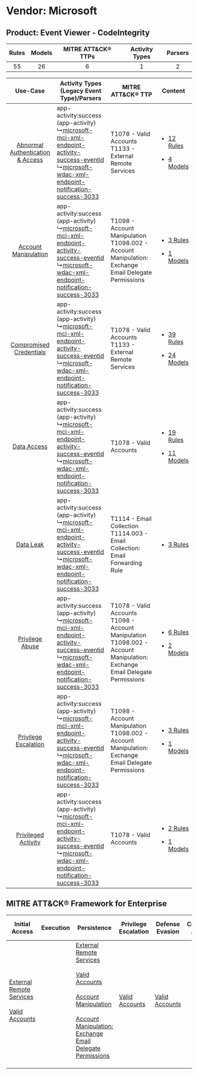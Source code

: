 Vendor: Microsoft
=================
Product: Event Viewer - CodeIntegrity
-------------------------------------
| Rules | Models | MITRE ATT&CK® TTPs | Activity Types | Parsers |
|:-----:|:------:|:------------------:|:--------------:|:-------:|
|  55   |   26   |         6          |       1        |    2    |

|    Use-Case    | Activity Types (Legacy Event Type)/Parsers    | MITRE ATT&CK® TTP    | Content    |
|:----:| ---- | ---- | ---- |
| [Abnormal Authentication & Access](../../../UseCases/uc_abnormal_authentication_&_access.md) |  app-activity:success (app-activity)<br> ↳[microsoft-mci-xml-endpoint-activity-success-eventid](Ps/pC_microsoftmcixmlendpointactivitysuccesseventid.md)<br> ↳[microsoft-wdac-xml-endpoint-notification-success-3033](Ps/pC_microsoftwdacxmlendpointnotificationsuccess3033.md)<br> | T1078 - Valid Accounts<br>T1133 - External Remote Services<br>    | [<ul><li>12 Rules</li></ul><ul><li>4 Models</li></ul>](RM/r_m_microsoft_event_viewer_-_codeintegrity_Abnormal_Authentication_&_Access.md) |
|    [Account Manipulation](../../../UseCases/uc_account_manipulation.md)    |  app-activity:success (app-activity)<br> ↳[microsoft-mci-xml-endpoint-activity-success-eventid](Ps/pC_microsoftmcixmlendpointactivitysuccesseventid.md)<br> ↳[microsoft-wdac-xml-endpoint-notification-success-3033](Ps/pC_microsoftwdacxmlendpointnotificationsuccess3033.md)<br> | T1098 - Account Manipulation<br>T1098.002 - Account Manipulation: Exchange Email Delegate Permissions<br>    | [<ul><li>3 Rules</li></ul><ul><li>1 Models</li></ul>](RM/r_m_microsoft_event_viewer_-_codeintegrity_Account_Manipulation.md)    |
|          [Compromised Credentials](../../../UseCases/uc_compromised_credentials.md)          |  app-activity:success (app-activity)<br> ↳[microsoft-mci-xml-endpoint-activity-success-eventid](Ps/pC_microsoftmcixmlendpointactivitysuccesseventid.md)<br> ↳[microsoft-wdac-xml-endpoint-notification-success-3033](Ps/pC_microsoftwdacxmlendpointnotificationsuccess3033.md)<br> | T1078 - Valid Accounts<br>T1133 - External Remote Services<br>    | [<ul><li>39 Rules</li></ul><ul><li>24 Models</li></ul>](RM/r_m_microsoft_event_viewer_-_codeintegrity_Compromised_Credentials.md)         |
|    [Data Access](../../../UseCases/uc_data_access.md)    |  app-activity:success (app-activity)<br> ↳[microsoft-mci-xml-endpoint-activity-success-eventid](Ps/pC_microsoftmcixmlendpointactivitysuccesseventid.md)<br> ↳[microsoft-wdac-xml-endpoint-notification-success-3033](Ps/pC_microsoftwdacxmlendpointnotificationsuccess3033.md)<br> | T1078 - Valid Accounts<br>    | [<ul><li>19 Rules</li></ul><ul><li>11 Models</li></ul>](RM/r_m_microsoft_event_viewer_-_codeintegrity_Data_Access.md)    |
|    [Data Leak](../../../UseCases/uc_data_leak.md)    |  app-activity:success (app-activity)<br> ↳[microsoft-mci-xml-endpoint-activity-success-eventid](Ps/pC_microsoftmcixmlendpointactivitysuccesseventid.md)<br> ↳[microsoft-wdac-xml-endpoint-notification-success-3033](Ps/pC_microsoftwdacxmlendpointnotificationsuccess3033.md)<br> | T1114 - Email Collection<br>T1114.003 - Email Collection: Email Forwarding Rule<br>    | [<ul><li>3 Rules</li></ul>](RM/r_m_microsoft_event_viewer_-_codeintegrity_Data_Leak.md)    |
|    [Privilege Abuse](../../../UseCases/uc_privilege_abuse.md)    |  app-activity:success (app-activity)<br> ↳[microsoft-mci-xml-endpoint-activity-success-eventid](Ps/pC_microsoftmcixmlendpointactivitysuccesseventid.md)<br> ↳[microsoft-wdac-xml-endpoint-notification-success-3033](Ps/pC_microsoftwdacxmlendpointnotificationsuccess3033.md)<br> | T1078 - Valid Accounts<br>T1098 - Account Manipulation<br>T1098.002 - Account Manipulation: Exchange Email Delegate Permissions<br> | [<ul><li>6 Rules</li></ul><ul><li>2 Models</li></ul>](RM/r_m_microsoft_event_viewer_-_codeintegrity_Privilege_Abuse.md)    |
|    [Privilege Escalation](../../../UseCases/uc_privilege_escalation.md)    |  app-activity:success (app-activity)<br> ↳[microsoft-mci-xml-endpoint-activity-success-eventid](Ps/pC_microsoftmcixmlendpointactivitysuccesseventid.md)<br> ↳[microsoft-wdac-xml-endpoint-notification-success-3033](Ps/pC_microsoftwdacxmlendpointnotificationsuccess3033.md)<br> | T1098 - Account Manipulation<br>T1098.002 - Account Manipulation: Exchange Email Delegate Permissions<br>    | [<ul><li>3 Rules</li></ul><ul><li>1 Models</li></ul>](RM/r_m_microsoft_event_viewer_-_codeintegrity_Privilege_Escalation.md)    |
|    [Privileged Activity](../../../UseCases/uc_privileged_activity.md)    |  app-activity:success (app-activity)<br> ↳[microsoft-mci-xml-endpoint-activity-success-eventid](Ps/pC_microsoftmcixmlendpointactivitysuccesseventid.md)<br> ↳[microsoft-wdac-xml-endpoint-notification-success-3033](Ps/pC_microsoftwdacxmlendpointnotificationsuccess3033.md)<br> | T1078 - Valid Accounts<br>    | [<ul><li>2 Rules</li></ul><ul><li>1 Models</li></ul>](RM/r_m_microsoft_event_viewer_-_codeintegrity_Privileged_Activity.md)    |

MITRE ATT&CK® Framework for Enterprise
--------------------------------------
| Initial Access                                                                                                                                   | Execution | Persistence                                                                                                                                                                                                                                                                                                                                 | Privilege Escalation                                                | Defense Evasion                                                     | Credential Access | Discovery | Lateral Movement | Collection                                                                                                                                                            | Command and Control | Exfiltration | Impact |
| ------------------------------------------------------------------------------------------------------------------------------------------------ | --------- | ------------------------------------------------------------------------------------------------------------------------------------------------------------------------------------------------------------------------------------------------------------------------------------------------------------------------------------------- | ------------------------------------------------------------------- | ------------------------------------------------------------------- | ----------------- | --------- | ---------------- | --------------------------------------------------------------------------------------------------------------------------------------------------------------------- | ------------------- | ------------ | ------ |
| [External Remote Services](https://attack.mitre.org/techniques/T1133)<br><br>[Valid Accounts](https://attack.mitre.org/techniques/T1078)<br><br> |           | [External Remote Services](https://attack.mitre.org/techniques/T1133)<br><br>[Valid Accounts](https://attack.mitre.org/techniques/T1078)<br><br>[Account Manipulation](https://attack.mitre.org/techniques/T1098)<br><br>[Account Manipulation: Exchange Email Delegate Permissions](https://attack.mitre.org/techniques/T1098/002)<br><br> | [Valid Accounts](https://attack.mitre.org/techniques/T1078)<br><br> | [Valid Accounts](https://attack.mitre.org/techniques/T1078)<br><br> |                   |           |                  | [Email Collection](https://attack.mitre.org/techniques/T1114)<br><br>[Email Collection: Email Forwarding Rule](https://attack.mitre.org/techniques/T1114/003)<br><br> |                     |              |        |